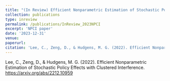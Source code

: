 ```yaml
---
title: "(In Review) Efficient Nonparametric Estimation of Stochastic Policy Effects with Clustered Interference"
collection: publications
type: inreview
permalink: /publications/InReview_2023NPCI
excerpt: 'NPCI paper'
date: '2023-12-31'
venue: 
paperurl: 
citation: 'Lee, C., Zeng, D., & Hudgens, M. G. (2022). Efficient Nonparametric Estimation of Stochastic Policy Effects with Clustered Interference. https://arxiv.org/abs/2212.10959'
---
```


Lee, C., Zeng, D., & Hudgens, M. G. (2022). Efficient Nonparametric Estimation of Stochastic Policy Effects with Clustered Interference. https://arxiv.org/abs/2212.10959

